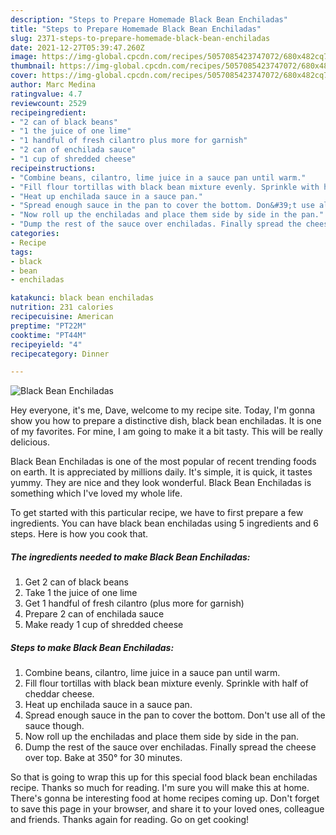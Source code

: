```yaml
---
description: "Steps to Prepare Homemade Black Bean Enchiladas"
title: "Steps to Prepare Homemade Black Bean Enchiladas"
slug: 2371-steps-to-prepare-homemade-black-bean-enchiladas
date: 2021-12-27T05:39:47.260Z
image: https://img-global.cpcdn.com/recipes/5057085423747072/680x482cq70/black-bean-enchiladas-recipe-main-photo.jpg
thumbnail: https://img-global.cpcdn.com/recipes/5057085423747072/680x482cq70/black-bean-enchiladas-recipe-main-photo.jpg
cover: https://img-global.cpcdn.com/recipes/5057085423747072/680x482cq70/black-bean-enchiladas-recipe-main-photo.jpg
author: Marc Medina
ratingvalue: 4.7
reviewcount: 2529
recipeingredient:
- "2 can of black beans"
- "1 the juice of one lime"
- "1 handful of fresh cilantro plus more for garnish"
- "2 can of enchilada sauce"
- "1 cup of shredded cheese"
recipeinstructions:
- "Combine beans, cilantro, lime juice in a sauce pan until warm."
- "Fill flour tortillas with black bean mixture evenly. Sprinkle with half of cheddar cheese."
- "Heat up enchilada sauce in a sauce pan."
- "Spread enough sauce in the pan to cover the bottom. Don&#39;t use all of the sauce though."
- "Now roll up the enchiladas and place them side by side in the pan."
- "Dump the rest of the sauce over enchiladas. Finally spread the cheese over top. Bake at 350° for 30 minutes."
categories:
- Recipe
tags:
- black
- bean
- enchiladas

katakunci: black bean enchiladas 
nutrition: 231 calories
recipecuisine: American
preptime: "PT22M"
cooktime: "PT44M"
recipeyield: "4"
recipecategory: Dinner

---
```



![Black Bean Enchiladas](https://img-global.cpcdn.com/recipes/5057085423747072/680x482cq70/black-bean-enchiladas-recipe-main-photo.jpg)

Hey everyone, it's me, Dave, welcome to my recipe site. Today, I'm gonna show you how to prepare a distinctive dish, black bean enchiladas. It is one of my favorites. For mine, I am going to make it a bit tasty. This will be really delicious.



Black Bean Enchiladas is one of the most popular of recent trending foods on earth. It is appreciated by millions daily. It's simple, it is quick, it tastes yummy. They are nice and they look wonderful. Black Bean Enchiladas is something which I've loved my whole life.


To get started with this particular recipe, we have to first prepare a few ingredients. You can have black bean enchiladas using 5 ingredients and 6 steps. Here is how you cook that.

<!--inarticleads1-->

##### The ingredients needed to make Black Bean Enchiladas:

1. Get 2 can of black beans
1. Take 1 the juice of one lime
1. Get 1 handful of fresh cilantro (plus more for garnish)
1. Prepare 2 can of enchilada sauce
1. Make ready 1 cup of shredded cheese




<!--inarticleads2-->

##### Steps to make Black Bean Enchiladas:

1. Combine beans, cilantro, lime juice in a sauce pan until warm.
1. Fill flour tortillas with black bean mixture evenly. Sprinkle with half of cheddar cheese.
1. Heat up enchilada sauce in a sauce pan.
1. Spread enough sauce in the pan to cover the bottom. Don&#39;t use all of the sauce though.
1. Now roll up the enchiladas and place them side by side in the pan.
1. Dump the rest of the sauce over enchiladas. Finally spread the cheese over top. Bake at 350° for 30 minutes.




So that is going to wrap this up for this special food black bean enchiladas recipe. Thanks so much for reading. I'm sure you will make this at home. There's gonna be interesting food at home recipes coming up. Don't forget to save this page in your browser, and share it to your loved ones, colleague and friends. Thanks again for reading. Go on get cooking!
